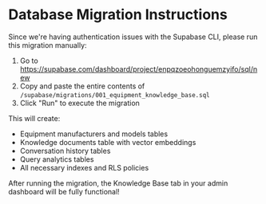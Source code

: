 # Database Migration Instructions

Since we're having authentication issues with the Supabase CLI, please run this migration manually:

1. Go to https://supabase.com/dashboard/project/enpqzoeohonguemzyifo/sql/new
2. Copy and paste the entire contents of `/supabase/migrations/001_equipment_knowledge_base.sql`
3. Click "Run" to execute the migration

This will create:
- Equipment manufacturers and models tables
- Knowledge documents table with vector embeddings
- Conversation history tables
- Query analytics tables
- All necessary indexes and RLS policies

After running the migration, the Knowledge Base tab in your admin dashboard will be fully functional!